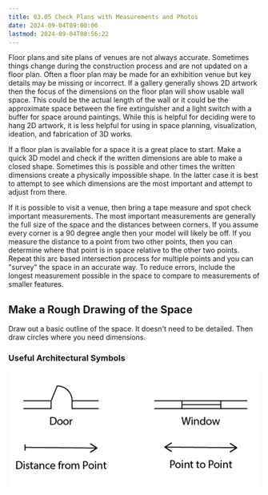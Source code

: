 ```yaml
---
title: 03.05 Check Plans with Measurements and Photos
date: 2024-09-04T09:00:00
lastmod: 2024-09-04T08:56:22
---
```


Floor plans and site plans of venues are not always accurate. Sometimes things change during the construction process and are not updated on a floor plan. Often a floor plan may be made for an exhibition venue but key details may be missing or incorrect. If a gallery generally shows 2D artwork then the focus of the dimensions on the floor plan will show usable wall space. This could be the actual length of the wall or it could be the approximate space between the fire extinguisher and a light switch with a buffer for space around paintings. While this is helpful for deciding were to hang 2D artwork, it is less helpful for using in space planning, visualization, ideation, and fabrication of 3D works.

If a floor plan is available for a space it is a great place to start. Make a quick 3D model and check if the written dimensions are able to make a closed shape. Sometimes this is possible and other times the written dimensions create a physically impossible shape. In the latter case it is best to attempt to see which dimensions are the most important and attempt to adjust from there.

If it is possible to visit a venue, then bring a tape measure and spot check important measurements. The most important measurements are generally the full size of the space and the distances between corners. If you assume every corner is a 90 degree angle then your model will likely be off. If you measure the distance to a point from two other points, then you can determine where that point is in space relative to the other two points. Repeat this arc based intersection process for multiple points and you can "survey" the space in an accurate way. To reduce errors, include the longest measurement possible in the space to compare to measurements of smaller features.

## Make a Rough Drawing of the Space

Draw out a basic outline of the space. It doesn't need to be detailed. Then draw circles where you need dimensions.

### Useful Architectural Symbols

![Architectural Symbols](../../../../drawing/attachments/2024-basic-architectural-symbols.png)

